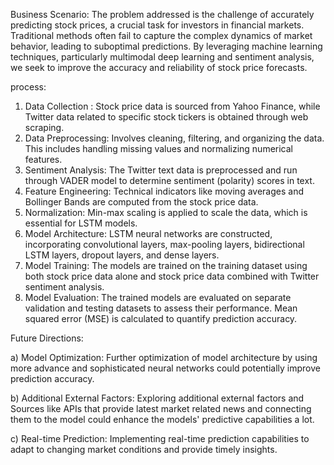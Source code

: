 Business Scenario: The problem addressed is the challenge of accurately predicting stock prices, a crucial task for investors in financial markets. Traditional methods often fail to capture the complex dynamics of market behavior, leading to suboptimal predictions. By leveraging machine learning techniques, particularly multimodal deep learning and sentiment analysis, we seek to improve the accuracy and reliability of stock price forecasts.

process: 
1. Data Collection : Stock price data is sourced from Yahoo Finance, while Twitter data related to specific stock tickers is obtained through web scraping.
2. Data Preprocessing: Involves cleaning, filtering, and organizing the data. This includes handling missing values and normalizing numerical features.
3. Sentiment Analysis: The Twitter text data is preprocessed and run through VADER model to determine sentiment (polarity) scores in text.
4. Feature Engineering: Technical indicators like moving averages and Bollinger Bands are computed from the stock price data. 
5. Normalization: Min-max scaling is applied to scale the data, which is essential for LSTM models.
6. Model Architecture: LSTM neural networks are constructed, incorporating convolutional layers, max-pooling layers, bidirectional LSTM layers, dropout layers, and dense layers.
7. Model Training: The models are trained on the training dataset using both stock price data alone and stock price data combined with Twitter sentiment analysis.
8. Model Evaluation: The trained models are evaluated on separate validation and testing datasets to assess their performance. Mean squared error (MSE) is calculated to quantify prediction accuracy.

Future Directions:

a) Model Optimization: Further optimization of model architecture by using more advance and sophisticated neural networks could potentially improve prediction accuracy.

b) Additional External Factors: Exploring additional external factors and Sources like APIs that provide latest market related news and connecting them to the model could enhance the models' predictive capabilities a lot.

c) Real-time Prediction: Implementing real-time prediction capabilities to adapt to changing market conditions and provide timely insights.





